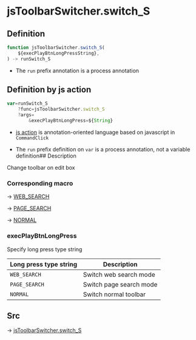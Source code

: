 # jsToolbarSwitcher.switch_S

## Definition

```js.js
function jsToolbarSwitcher.switch_S(
	${execPlayBtnLongPressString},
) -> runSwitch_S
```

- The `run` prefix annotation is a process annotation
## Definition by js action

```js.js
var=runSwitch_S
	?func=jsToolbarSwitcher.switch_S
	?args=
		&execPlayBtnLongPress=${String}
```

- [js action](#) is annotation-oriented language based on javascript in `CommandClick`

- The `run` prefix definition on `var` is a process annotation, not a variable definition## Description

Change toolbar on edit box

### Corresponding macro

-> [WEB_SEARCH](https://github.com/puutaro/CommandClick/blob/master/md/developer/js_action/js_action_macro_for_toolbar.md#web_search)

-> [PAGE_SEARCH](https://github.com/puutaro/CommandClick/blob/master/md/developer/js_action/js_action_macro_for_toolbar.md#page_search)

-> [NORMAL](https://github.com/puutaro/CommandClick/blob/master/md/developer/js_action/js_action_macro_for_toolbar.md#normal)

### execPlayBtnLongPress

Specify long press type string

| Long press type string        | Description                               |
|-------------|------------------------------------------|
| `WEB_SEARCH` | Switch web search mode |
| `PAGE_SEARCH` | Switch page search mode |
| `NORMAL` | Switch normal toolbar |



## Src

-> [jsToolbarSwitcher.switch_S](https://github.com/puutaro/CommandClick/blob/master/app/src/main/java/com/puutaro/commandclick/fragment_lib/terminal_fragment/js_interface/system/JsToolbarSwitcher.kt#L29)


